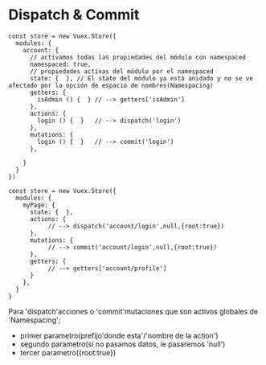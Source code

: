# Dispatch & Commit
```
const store = new Vuex.Store({
  modules: {
    account: {
      // activamos todas las propiedades del módulo con namespaced
      namespaced: true,
      // propiedades activas del módulo por el namespaced
      state: {  }, // El state del módulo ya está anidado y no se ve afectado por la opción de espacio de nombres(Namespacing)
      getters: {
        isAdmin () {  } // --> getters['isAdmin']
      },
      actions: {
        login () {  }   // --> dispatch('login')
      },
      mutations: {
        login () {  }   // --> commit('login')
      },

    }
  }
})

const store = new Vuex.Store({
  modules: {
    myPage: {
      state: {  },
      actions: {
           // --> dispatch('account/login',null,{root:true})
      },
      mutations: {
           // --> commit('account/login',null,{root:true})
      },
      getters: {
           // --> getters['account/profile']
      }
    },
  }
}
```
Para 'dispatch'acciones o 'commit'mutaciones que son activos globales de 'Namespacing'; 

- primer parametro(prefijo'donde esta'/'nombre de la action')
- segundo parametro(si no pasamos datos, le pasaremos 'null')
- tercer parametro({root:true})
